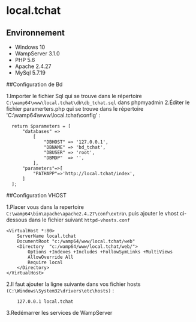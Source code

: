 # local.tchat
## Environnement
- Windows 10
- WampServer 3.1.0
- PHP 5.6
- Apache 2.4.27
- MySql 5.7.19

##Configuration de Bd
 
  1.Importer le fichier Sql qui se trouve dans le répertoire `C:\wamp64\www\local.tchat\db\db_tchat.sql` dans phpmyadmin
  2.Éditer le fichier paramerters.php qui se trouve dans le répertoire 'C:\wamp64\www\local.tchat\config\' :
  
      return $parameters = [
          "databases" =>
              [
                  "DBHOST" => '127.0.0.1',
                  "DBNAME" => 'bd_tchat',
                  "DBUSER" => 'root',
                  "DBMDP"  => '',
              ],
          "parameters"=>[
              "PATHAPP"=>'http://local.tchat/index',
          ]
      ];
      

##Configuration VHOST

1.Placer vous dans la repertoire  `C:\wamp64\bin\apache\apache2.4.27\conf\extra\`
puis ajouter le vhost ci-dessous dans le fichier suivant `httpd-vhosts.conf`

    <VirtualHost *:80>
        ServerName local.tchat
        DocumentRoot "c:/wamp64/www/local.tchat/web"
        <Directory  "c:/wamp64/www/local.tchat/web/">
            Options +Indexes +Includes +FollowSymLinks +MultiViews
            AllowOverride All
            Require local
        </Directory>
    </VirtualHost>

 2.Il faut ajouter la ligne suivante dans vos fichier hosts `(C:\Windows\System32\drivers\etc\hosts)` : 
        
        127.0.0.1 local.tchat
        
 3.Redémarrer les services de WampServer 
    

